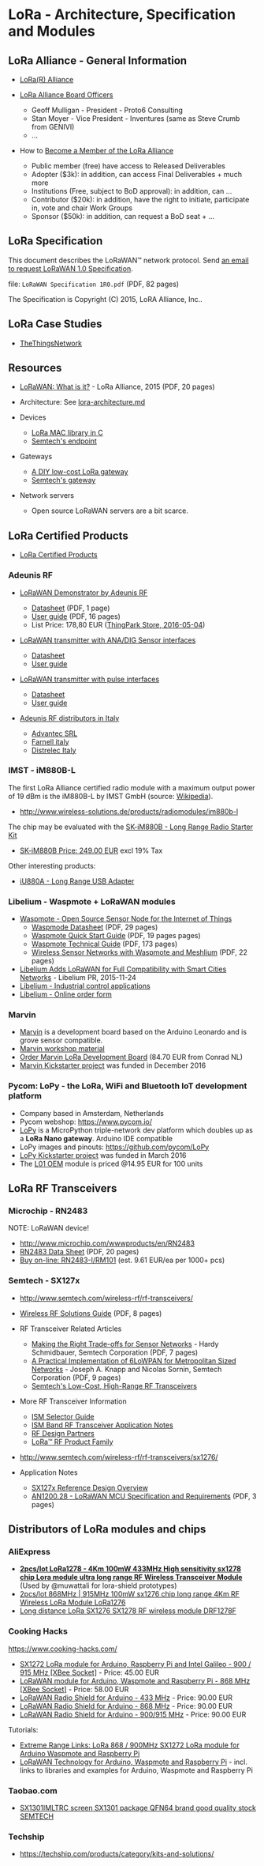 # LoRa - Architecture, Specification and Modules

## LoRa Alliance - General Information

* [LoRa(R) Alliance](https://www.lora-alliance.org/)

* [LoRa Alliance Board Officers](https://www.lora-alliance.org/Join/Become-a-Member)
  - Geoff Mulligan - President - Proto6 Consulting
  - Stan Moyer - Vice President - Inventures (same as Steve Crumb from GENIVI)
  - ...
 
* How to [Become a Member of the LoRa Alliance](https://www.lora-alliance.org/Join/Become-a-Member)
  - Public member (free) have access to Released Deliverables
  - Adopter ($3k): in addition, can access Final Deliverables + much more
  - Institutions (Free, subject to BoD approval): in addition, can ...
  - Contributor ($20k): in addition, have the right to initiate, participate in, vote and chair Work Groups
  - Sponsor ($50k): in addition, can request a BoD seat + ...

## LoRa Specification

This document describes the LoRaWAN™ network protocol. Send [an email to request LoRaWAN 1.0 Specification](https://www.lora-alliance.org/Contact/RequestSpecificationForm.aspx).

file: `LoRaWAN Specification 1R0.pdf` (PDF, 82 pages)

The Specification is Copyright (C) 2015, LoRA Alliance, Inc..

## LoRa Case Studies

* [TheThingsNetwork](https://thethingsnetwork.org/)

## Resources

* [LoRaWAN: What is it?](https://t.co/OUUBEpV6Ta) - LoRa Alliance, 2015 (PDF, 20 pages)

* Architecture: See [lora-architecture.md](lora-architecture.md)

* Devices
	- [LoRa MAC library in C](http://www.research.ibm.com/labs/zurich/ics/lrsc/lmic.html)
	- [Semtech's endpoint](https://github.com/Lora-net/LoRaMac-node)

* Gateways
	- [A DIY low-cost LoRa gateway](http://cpham.perso.univ-pau.fr/LORA/RPIgateway.html)
	- [Semtech's gateway](https://github.com/Lora-net/lora_gateway)

* Network servers
	- Open source LoRaWAN servers are a bit scarce.

## LoRa Certified Products

* [LoRa Certified Products](https://www.lora-alliance.org/Products/Certified-Products)

### Adeunis RF

* [LoRaWAN Demonstrator by Adeunis RF](http://www.adeunis-rf.com/en/products/lorawan-products/lorawan-demonstrator-by-adeunis-rf)
  - [Datasheet](http://www.adeunis-rf.com/media/downloads/172/trad_file/eng/arf_lorawan_demonstrator_868_data_sheet_v1-2_gb.pdf) (PDF, 1 page)
  - [User guide](http://www.adeunis-rf.com/media/downloads/185/trad_file/eng/ug_lorawan_demonstrator_user_v1.1.pdf) (PDF, 16 pages)
  - List Price: 178,80 EUR ([ThingPark Store, 2016-05-04](http://actility.thingpark.com/thingpark-store/development-kit/171-lorawan-demonstrator.html))

* [LoRaWAN transmitter with ANA/DIG Sensor interfaces](http://www.adeunis-rf.com/en/products/lorawan-products/lorawan-sensors)
  - [Datasheet](http://www.adeunis-rf.com/media/downloads/173/trad_file/eng/arf_lorawan_sensors_data_sheet_v1-3-gb.pdf)
  - [User guide](http://www.adeunis-rf.com/media/downloads/184/trad_file/eng/arf8045_adeunis_lorawan_sensors_user_guide_v1.3_fr_gb.pdf)

* [LoRaWAN transmitter with pulse interfaces](http://www.adeunis-rf.com/en/products/lorawan-products/lorawan-pulse)  
  - [Datasheet](http://www.adeunis-rf.com/media/downloads/176/trad_file/eng/arf_lorawan_pulse_data_sheet_v1-3-gb.pdf)
  - [User guide](http://www.adeunis-rf.com/media/downloads/183/trad_file/eng/arf8046xx_adeunis_lorawan_pulse_user_guide_v1.4_fr_gb.pdf)

* [Adeunis RF distributors in Italy](http://www.adeunis-rf.com/fr/points-de-vente)
  - [Advantec SRL](http://www.advantec.it/radiomodem-adeunis/)
  - [Farnell italy](http://it.farnell.com/adeunis)
  - [Distrelec Italy](http://www.distrelec.it/manufacturer/adeunis/man_adeunis)

### IMST - iM880B-L

The first LoRa Alliance certified radio module with a maximum output power of 19 dBm is the iM880B-L by IMST GmbH (source: [Wikipedia](https://en.wikipedia.org/wiki/LPWAN)).

* http://www.wireless-solutions.de/products/radiomodules/im880b-l

The chip may be evaluated with the [SK-iM880B - Long Range Radio Starter Kit](http://www.wireless-solutions.de/products/starterkits/sk-im880b.html)
* [SK-iM880B Price: 249.00 EUR](http://webshop.imst.de/sk-im880b-starter-kit-for-im880b-l.html) excl 19% Tax

Other interesting products:

* [iU880A - Long Range USB Adapter](http://webshop.imst.de/iu880a-long-range-usb-adapter.html)

### Libelium - Waspmote + LoRaWAN modules

* [Waspmote - Open Source Sensor Node for the Internet of Things](http://www.libelium.com/products/waspmote/)
  - [Waspmode Datasheet](http://www.libelium.com/downloads/documentation/waspmote_datasheet.pdf) (PDF, 29 pages)
  - [Waspmote Quick Start Guide](http://www.libelium.com/downloads/documentation/quickstart_guide.pdf) (PDF, 19 pages pages)
  - [Waspmote Technical Guide](http://www.libelium.com/downloads/documentation/waspmote_technical_guide.pdf) (PDF, 173 pages)
  - [Wireless Sensor Networks with Waspmote and Meshlium](http://www.libelium.com/downloads/documentation/wsn-waspmote_and_meshlium_eng.pdf) (PDF, 22 pages)
* [Libelium Adds LoRaWAN for Full Compatibility with Smart Cities Networks](http://www.libelium.com/lorawan-waspmote-868-europe-900-915-us-433-mhz-asia-lora) - Libelium PR, 2015-11-24
* [Libelium - Industrial control applications](https://www.libelium.com/top_50_iot_sensor_applications_ranking/#industrial_control)
* [Libelium - Online order form](https://www.libelium.com/orderform/)

### Marvin

* [Marvin](http://www.rdmmakerspace.nl/Marvin/) is a development board based on the Arduino Leonardo and is grove sensor compatible.
* [Marvin workshop material](https://drive.google.com/drive/folders/0B3qKsQNZF5ygbldQMzRFTnA5RzA)
* [Order Marvin LoRa Development Board](https://www.conrad.nl/nl/marvin-lora-development-board-for-iot-prototypingboard-48158.html) (84.70 EUR from Conrad NL)
* [Marvin Kickstarter project](https://www.kickstarter.com/projects/688158475/marvin-the-lora-development-board/) was funded in December 2016

### Pycom: LoPy - the LoRa, WiFi and Bluetooth IoT development platform

* Company based in Amsterdam, Netherlands
* Pycom webshop: <https://www.pycom.io/>
* [LoPy](https://www.pycom.io/wp-content/uploads/2017/01/lopySpecsheetGraffiti2017newR.pdf) is a MicroPython triple-network dev platform which doubles up as a **LoRa Nano gateway**. Arduino IDE compatible
* LoPy images and pinouts: <https://github.com/pycom/LoPy>
* [LoPy Kickstarter project](https://www.kickstarter.com/projects/1795343078/lopy-the-lora-wifi-and-bluetooth-iot-development-p) was funded in March 2016
* The [L01 OEM](https://www.pycom.io/product/l01-oem-module/) module is priced @14.95 EUR for 100 units


## LoRa RF Transceivers

### Microchip - RN2483

NOTE: LoRaWAN device!

* http://www.microchip.com/wwwproducts/en/RN2483
* [RN2483 Data Sheet](http://ww1.microchip.com/downloads/en/DeviceDoc/50002346B.pdf) (PDF, 20 pages)
* [Buy on-line: RN2483-I/RM101](http://www.microchipdirect.com/ProductDetails.aspx?Category=RN2483) (est. 9.61 EUR/ea per 1000+ pcs)

### Semtech - SX127x

* http://www.semtech.com/wireless-rf/rf-transceivers/

* [Wireless RF Solutions Guide](http://www.semtech.com/images/mediacenter/collateral/ism_sg.pdf) (PDF, 8 pages)

* RF Transceiver Related Articles
  - [Making the Right Trade-offs for Sensor Networks](http://www.semtech.com/rf-transceivers/right-tradeoffs-sensor-networks.pdf) - Hardy Schmidbauer, Semtech Corporation (PDF, 7 pages)
  - [A Practical Implementation of 6LoWPAN for Metropolitan Sized Networks](http://www.semtech.com/rf-transceivers/Practical_MAN-Semtech.pdf) - Joseph A. Knapp and Nicolas Sornin, Semtech Corporation (PDF, 9 pages)
  - [Semtech's Low-Cost, High-Range RF Transceivers](http://issuu.com/alexeeweb/docs/volume_84_-_simon_blyth)

* More RF Transceiver Information
  - [ISM Selector Guide](http://www.semtech.com/images/mediacenter/collateral/ism_sg.pdf)
  - [ISM Band RF Transceiver Application Notes](http://www.semtech.com/wireless-rf/ISM-Application-Notes/)
  - [RF Design Partners](http://www.semtech.com/wireless-rf/wireless-solutions/)
  - [LoRa™ RF Product Family](http://www.semtech.com/wireless-rf/lora.html)

* http://www.semtech.com/wireless-rf/rf-transceivers/sx1276/

* Application Notes
  - [SX127x Reference Design Overview](http://www.semtech.com/apps/filedown/down.php?file=AN1200.19_SX127x_RefDesign_STD.pdf)
  - [AN1200.28 - LoRaWAN MCU Specification and Requirements](http://www.semtech.com/apps/filedown/down.php?file=an1200_28_lorawan_mcu_specification_v2.pdf) (PDF, 3 pages)

## Distributors of LoRa modules and chips

### AliExpress

* **[2pcs/lot LoRa1278 - 4Km 100mW 433MHz High sensitivity sx1278 chip Lora module ultra long range RF Wireless Transceiver Module](http://www.aliexpress.com/item/Upgrade-version-LoRa1278-4Km-100mW-High-sensitivity-sx1276-chip-FSK-Lora-long-range-RF-Wireless-Transceiver/32276300110.html)** (Used by @muwattali for lora-shield prototypes)
* [2pcs/lot 868MHz | 915MHz 100mW sx1276 chip long range 4Km RF Wireless LoRa Module LoRa1276](http://www.aliexpress.com/store/product/New-2pcs-868MHz-4Km-100mW-sx1276-chip-Lora-long-range-RF-Wireless-transmitter-receiver-Module-LoRa1276/1087605_32338274153.html)
* [Long distance LoRa SX1276 SX1278 RF wireless module DRF1278F](http://www.aliexpress.com/store/product/Long-distance-LoRa-SX1276-SX1278-RF-wireless-module-DRF1278F/1396782_2021201457.html)

### Cooking Hacks

https://www.cooking-hacks.com/

* [SX1272 LoRa module for Arduino, Raspberry Pi and Intel Galileo - 900 / 915 MHz [XBee Socket]](https://www.cooking-hacks.com/sx1272-lora-module-for-arduino-raspberry-pi-intel-galileo-900-mhz) - Price: 45.00 EUR
* [LoRaWAN module for Arduino, Waspmote and Raspberry Pi - 868 MHz [XBee Socket]](https://www.cooking-hacks.com/lorawan-module-for-arduino-raspberry-pi-868-mhz-xbee-socket) - Price: 58.00 EUR
* [LoRaWAN Radio Shield for Arduino - 433 MHz](https://www.cooking-hacks.com/lorawan-radio-shield-for-arduino-433-mhz) - Price: 90.00 EUR
* [LoRaWAN Radio Shield for Arduino - 868 MHz](https://www.cooking-hacks.com/lorawan-radio-shield-for-arduino-868-mhz) - Price: 90.00 EUR
* [LoRaWAN Radio Shield for Arduino - 900/915 MHz](https://www.cooking-hacks.com/lorawan-radio-shield-for-arduino-900-915-mhz) - Price: 90.00 EUR

Tutorials:

* [Extreme Range Links: LoRa 868 / 900MHz SX1272 LoRa module for Arduino Waspmote and Raspberry Pi](https://www.cooking-hacks.com/documentation/tutorials/extreme-range-lora-sx1272-module-shield-arduino-raspberry-pi-intel-galileo/)
* [LoRaWAN Technology for Arduino, Waspmote and Raspberry Pi](https://www.cooking-hacks.com/documentation/tutorials/lorawan-for-arduino-raspberry-pi-waspmote-868-900-915-433-mhz/) - incl. links to libraries and examples for Arduino, Waspmote and Raspberry Pi

### Taobao.com

* [SX1301IMLTRC screen SX1301 package QFN64 brand good quality stock SEMTECH](https://world.taobao.com/item/524964459840.htm)

### Techship

* <https://techship.com/products/category/kits-and-solutions/>
<!-- EOF -->
